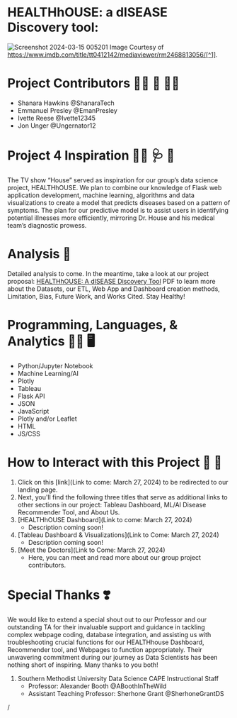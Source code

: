 # HEALTHhOUSE: a dISEASE Discovery tool:
![Screenshot 2024-03-15 005201](https://github.com/EmanPresley/Project4-Group3/assets/147120775/2f563563-c207-4f34-a92b-49212191e0df) 
Image Courtesy of https://www.imdb.com/title/tt0412142/mediaviewer/rm2468813056/[^1].

# Project Contributors :woman_technologist: :thought_balloon: :man_technologist:
  - Shanara Hawkins @ShanaraTech
  - Emmanuel Presley @EmanPresley
  - Ivette Reese @Ivette12345
  - Jon Unger @Ungernator12

# Project 4 Inspiration :man_scientist: :stethoscope: :pill: 
The TV show “House” served as inspiration for our group’s data science project, HEALTHhOUSE. We plan to combine our knowledge of Flask web application development, machine learning, algorithms and data visualizations to create a model that predicts diseases based on a pattern of symptoms. The plan for our predictive model is to assist users in identifying potential illnesses more efficiently, mirroring Dr. House and his medical team’s diagnostic prowess. 


# Analysis :memo:
Detailed analysis to come. In the meantime, take a look at our project proposal: [HEALTHhOUSE: A dISEASE Discovery Tool]([https://docs.google.com/document/d/1dyPGv2qgVRCRR7wCuuKsLJ9JuXUMCKgpu09dCJZxbic/edit](https://docs.google.com/document/d/1ZJC__YZ6HcG2iI8v9XrHZQXqISoCN6rZf_40J-XnegQ/edit)) PDF to learn more about the Datasets, our ETL, Web App and Dashboard creation methods, Limitation, Bias, Future Work, and Works Cited. Stay Healthy!

# Programming, Languages, & Analytics :woman_technologist: :desktop_computer:
  - Python/Jupyter Notebook
  - Machine Learning/AI
  - Plotly
  - Tableau
  - Flask API
  - JSON
  - JavaScript
  - Plotly and/or Leaflet
  - HTML
  - JS/CSS

# How to Interact with this Project :open_file_folder: :link:
1. Click on this [link](Link to come: March 27, 2024) to be redirected to our landing page.
2. Next, you'll find the following three titles that serve as additional links to other sections in our project: Tableau Dashboard, ML/AI Disease Recommender Tool, and About Us. 
3. [HEALTHhOUSE Dashboard](Link to come: March 27, 2024)
     - Description coming soon!
4. [Tableau Dashboard & Visualizations](Link to Come: March 27, 2024)
    - Description coming soon! 
5. [Meet the Doctors](Link to Come: March 27, 2024)
    - Here, you can meet and read more about our group project contributors.
   
# Special Thanks :heavy_heart_exclamation:	
We would like to extend a special shout out to our Professor and our outstanding TA for their invaluable support and guidance in tackling complex webpage coding, database integration, and assisting us with troubleshooting crucial functions for our HEALTHhouse Dashboard, Recommender tool, and Webpages to function appropriately. Their unwavering commitment during our journey as Data Scientists has been nothing short of inspiring. Many thanks to you both!
  1. Southern Methodist University Data Science CAPE Instructional Staff
     - Professor: Alexander Booth @ABoothInTheWild
     - Assistant Teaching Professor: Sherhone Grant @SherhoneGrantDS

  
/
